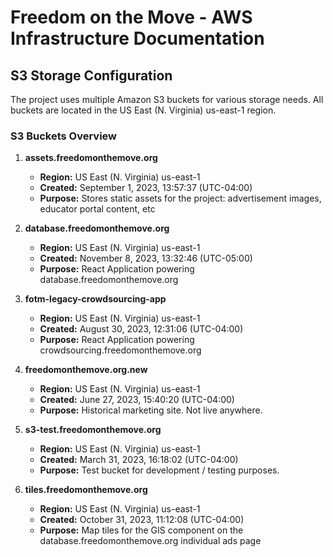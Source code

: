 # Freedom on the Move - AWS Infrastructure Documentation

## S3 Storage Configuration

The project uses multiple Amazon S3 buckets for various storage needs. All buckets are located in the US East (N. Virginia) us-east-1 region.

### S3 Buckets Overview

1. **assets.freedomonthemove.org**
   - **Region:** US East (N. Virginia) us-east-1
   - **Created:** September 1, 2023, 13:57:37 (UTC-04:00)
   - **Purpose:** Stores static assets for the project: advertisement images, educator portal content, etc

2. **database.freedomonthemove.org**
   - **Region:** US East (N. Virginia) us-east-1
   - **Created:** November 8, 2023, 13:32:46 (UTC-05:00)
   - **Purpose:** React Application powering database.freedomonthemove.org

3. **fotm-legacy-crowdsourcing-app**
   - **Region:** US East (N. Virginia) us-east-1
   - **Created:** August 30, 2023, 12:31:06 (UTC-04:00)
   - **Purpose:** React Application powering crowdsourcing.freedomonthemove.org

4. **freedomonthemove.org.new**
   - **Region:** US East (N. Virginia) us-east-1
   - **Created:** June 27, 2023, 15:40:20 (UTC-04:00)
   - **Purpose:** Historical marketing site. Not live anywhere.

5. **s3-test.freedomonthemove.org**
   - **Region:** US East (N. Virginia) us-east-1
   - **Created:** March 31, 2023, 16:18:02 (UTC-04:00)
   - **Purpose:** Test bucket for development / testing purposes.

6. **tiles.freedomonthemove.org**
   - **Region:** US East (N. Virginia) us-east-1
   - **Created:** October 31, 2023, 11:12:08 (UTC-04:00)
   - **Purpose:** Map tiles for the GIS component on the database.freedomonthemove.org individual ads page

